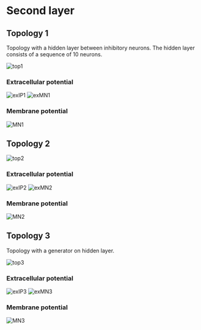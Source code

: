 # Second layer

## Topology 1

Topology with a hidden layer between inhibitory neurons. The hidden layer consists of a sequence of 10 neurons.

![top1](https://github.com/research-team/memristive-spinal-cord/blob/master/reflex_arc/neuron/second_layer/2ndLayer.png)

### Extracellular potential

![exIP1](https://github.com/research-team/memristive-spinal-cord/blob/master/reflex_arc/neuron/second_layer/res/extraIP.png)
![exMN1](https://github.com/research-team/memristive-spinal-cord/blob/master/reflex_arc/neuron/second_layer/res/extraVMNs.png)

### Membrane potential

![MN1](https://github.com/research-team/memristive-spinal-cord/blob/master/reflex_arc/neuron/second_layer/res/membraneVMN.png)

## Topology 2

![top2](https://github.com/research-team/memristive-spinal-cord/blob/master/reflex_arc/neuron/second_layer/res/modelV2.png)

### Extracellular potential

![exIP2](https://github.com/research-team/memristive-spinal-cord/blob/master/reflex_arc/neuron/second_layer/res/extraIPv2.png)
![exMN2](https://github.com/research-team/memristive-spinal-cord/blob/master/reflex_arc/neuron/second_layer/res/extraMNv2.png)

### Membrane potential

![MN2](https://github.com/research-team/memristive-spinal-cord/blob/master/reflex_arc/neuron/second_layer/res/membraneVMNv2.png)

## Topology 3

Topology with a generator on hidden layer. 

![top3](https://github.com/research-team/memristive-spinal-cord/blob/master/reflex_arc/neuron/second_layer/res/modelV3.png)

### Extracellular potential

![exIP3](https://github.com/research-team/memristive-spinal-cord/blob/master/reflex_arc/neuron/second_layer/res/extraIPv3.png)
![exMN3](https://github.com/research-team/memristive-spinal-cord/blob/master/reflex_arc/neuron/second_layer/res/extraMNv3.png)

### Membrane potential

![MN3](https://github.com/research-team/memristive-spinal-cord/blob/master/reflex_arc/neuron/second_layer/res/membraneMNv3.png)
